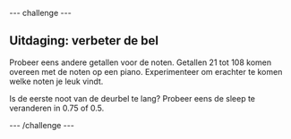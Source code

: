 \--- challenge \---

## Uitdaging: verbeter de bel

Probeer eens andere getallen voor de noten. Getallen 21 tot 108 komen overeen met de noten op een piano. Experimenteer om erachter te komen welke noten je leuk vindt.

Is de eerste noot van de deurbel te lang? Probeer eens de sleep te veranderen in 0.75 of 0.5.

\--- /challenge \---